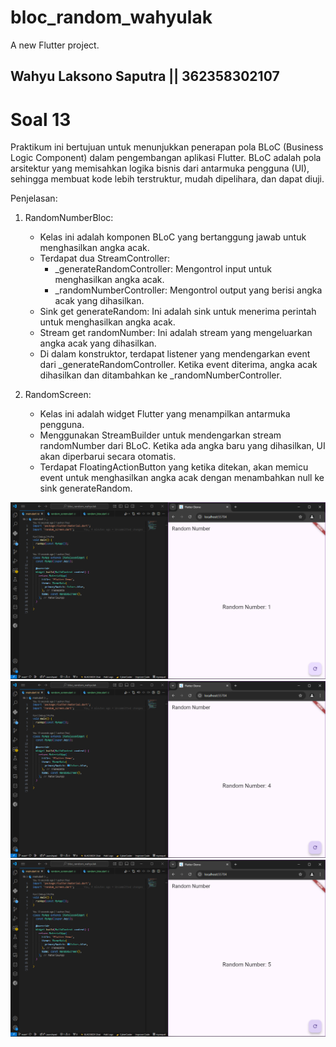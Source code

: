 # bloc_random_wahyulak

A new Flutter project.

## Wahyu Laksono Saputra || 362358302107

# Soal 13

Praktikum ini bertujuan untuk menunjukkan penerapan pola BLoC (Business Logic Component) dalam pengembangan aplikasi Flutter. BLoC adalah pola arsitektur yang memisahkan logika bisnis dari antarmuka pengguna (UI), sehingga membuat kode lebih terstruktur, mudah dipelihara, dan dapat diuji.

Penjelasan:

1. RandomNumberBloc:
    - Kelas ini adalah komponen BLoC yang bertanggung jawab untuk menghasilkan angka acak.
    - Terdapat dua StreamController:
        - _generateRandomController: Mengontrol input untuk menghasilkan angka acak.
        - _randomNumberController: Mengontrol output yang berisi angka acak yang dihasilkan.
    - Sink<void> get generateRandom: Ini adalah sink untuk menerima perintah untuk menghasilkan angka acak.
    - Stream<int> get randomNumber: Ini adalah stream yang mengeluarkan angka acak yang dihasilkan.
    - Di dalam konstruktor, terdapat listener yang mendengarkan event dari _generateRandomController. Ketika event diterima, angka acak dihasilkan dan ditambahkan ke _randomNumberController.

2. RandomScreen:
    - Kelas ini adalah widget Flutter yang menampilkan antarmuka pengguna.
    - Menggunakan StreamBuilder untuk mendengarkan stream randomNumber dari BLoC. Ketika ada angka baru yang dihasilkan, UI akan diperbarui secara otomatis.
    - Terdapat FloatingActionButton yang ketika ditekan, akan memicu event untuk menghasilkan angka acak dengan menambahkan null ke sink generateRandom.

![Soal 13](<assets/Screenshot (532).png>)
![Soal 13](<assets/Screenshot (533).png>)
![Soal 13](<assets/Screenshot (534).png>)